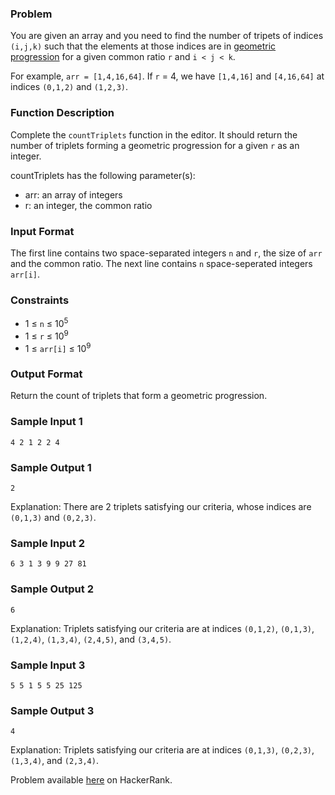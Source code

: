 ### Problem

You are given an array and you need to find the number of tripets of indices `(i,j,k)` such that the elements at those indices are in [geometric progression](https://en.wikipedia.org/wiki/Geometric_progression) for a given common ratio `r` and `i < j < k`.

For example, `arr = [1,4,16,64]`. If `r` = 4, we have `[1,4,16]` and `[4,16,64]` at indices `(0,1,2)` and `(1,2,3)`.

### Function Description

Complete the `countTriplets` function in the editor. It should return the number of triplets forming a geometric progression for a given `r` as an integer.

countTriplets has the following parameter(s):

- arr: an array of integers
- r: an integer, the common ratio

### Input Format

The first line contains two space-separated integers `n` and `r`, the size of `arr` and the common ratio. 
The next line contains `n` space-seperated integers `arr[i]`.

### Constraints

- 1 ≤ `n` ≤ 10<sup>5</sup>
- 1 ≤ `r` ≤ 10<sup>9</sup>
- 1 ≤ `arr[i]` ≤ 10<sup>9</sup>

### Output Format

Return the count of triplets that form a geometric progression.

### Sample Input 1

`
4 2
1 2 2 4
`

### Sample Output 1

`2`

Explanation: There are 2 triplets satisfying our criteria, whose indices are `(0,1,3)` and `(0,2,3)`.


### Sample Input 2

`
6 3
1 3 9 9 27 81
`

### Sample Output 2

`6`

Explanation: Triplets satisfying our criteria are at indices `(0,1,2)`, `(0,1,3)`, `(1,2,4)`, `(1,3,4)`, `(2,4,5)`, and `(3,4,5)`.


### Sample Input 3

`
5 5
1 5 5 25 125
`

### Sample Output 3

`4`

Explanation: Triplets satisfying our criteria are at indices `(0,1,3)`, `(0,2,3)`, `(1,3,4)`, and `(2,3,4)`.


Problem available [here](https://www.hackerrank.com/challenges/count-triplets-1/problem) on HackerRank.
